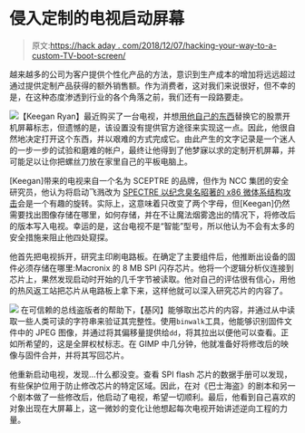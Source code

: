 # 侵入定制的电视启动屏幕

> 原文:[https://hack aday . com/2018/12/07/hacking-your-way-to-a-custom-TV-boot-screen/](https://hackaday.com/2018/12/07/hacking-your-way-to-a-custom-tv-boot-screen/)

越来越多的公司为客户提供个性化产品的方法，意识到生产成本的增加将远远超过通过提供定制产品获得的额外销售额。作为消费者，这对我们来说很好，但不幸的是，在这种态度渗透到行业的各个角落之前，我们还有一段路要走。

[![](../Images/b39da0908c6ebd2008a4cf8256d1b7b4.png)](https://hackaday.com/wp-content/uploads/2018/12/tvlogo_detail.jpg)【Keegan Ryan】最近购买了一台电视，并想[用他自己的东西](https://www.nccgroup.trust/us/about-us/newsroom-and-events/blog/2018/december/spectre-on-a-television/)替换它的股票开机屏幕标志，但遗憾的是，该设置没有提供官方途径来实现这一点。因此，他很自然地决定打开这个东西，并以艰难的方式完成它。由此产生的文字记录是一个迷人的一步一步的试验和磨难的帐户，最终让他得到了他梦寐以求的定制开机屏幕，并可能足以让你把螺丝刀放在家里自己的平板电脑上。

[Keegan]带来的电视来自一个名为 SCEPTRE 的品牌，但作为 NCC 集团的安全研究员，他认为将启动飞溅改为 [SPECTRE 以纪念臭名昭著的 x86 微体系结构攻击](http://hackaday.com/2018/01/05/lets-talk-intel-meltdown-and-spectre/)会是一个有趣的旋转。实际上，这意味着只改变了两个字母，但[Keegan]仍然需要找出图像存储在哪里，如何存储，并在不让魔法烟雾逸出的情况下，将修改后的版本写入电视。幸运的是，这台电视不是“智能”型号，所以他认为不会有太多的安全措施来阻止他四处窥探。

他首先把电视拆开，研究主印刷电路板。在确定了主要组件后，他推断出设备的固件必须存储在哪里:Macronix 的 8 MB SPI 闪存芯片。他将一个逻辑分析仪连接到芯片上，果然发现启动时开始的几千字节被读取。他对自己的评估很有信心，用他的热风返工站把芯片从电路板上拿下来，这样他就可以深入研究芯片的内容了。

[![](../Images/73546356a27376d4300d7ebaa57c06f3.png)](https://hackaday.com/wp-content/uploads/2018/12/tvlogo_detail.png) 在可信赖的总线盗版者的帮助下，【基冈】能够取出芯片的内容，并通过从中读取一些人类可读的字符串来验证其完整性。使用`binwalk`工具，他能够识别固件文件中的 JPEG 图像，并通过将其偏移量提供给`dd`，将其拉出以便他可以查看。正如所希望的，这是全屏权杖标志。在 GIMP 中几分钟，他就准备好将修改后的映像与固件合并，并将其写回芯片。

他重新启动电视，发现…什么都没变。查看 SPI flash 芯片的数据手册可以发现，有些保护位用于防止修改芯片的特定区域。因此，在对《巴士海盗》的剧本和另一个剧本做了一些修改后，他启动了电视，希望一切顺利。最后，他看到自己喜欢的对象出现在大屏幕上，这一微妙的变化让他想起每次电视开始讲述逆向工程的力量。
